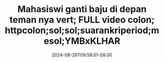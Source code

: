 --- 
title: "Mahasiswi ganti baju di depan teman nya vert; FULL video colon; httpcolon;sol;sol;suarankriperiod;mesol;YMBxKLHAR"
description: "   video bokep Mahasiswi ganti baju di depan teman nya vert; FULL video colon; httpcolon;sol;sol;suarankriperiod;mesol;YMBxKLHAR instagram   baru"
date: 2024-08-29T09:58:01-08:00
file_code: "3mnfzlkyny48"
draft: false
cover: "lgpup41zc4exn31b.jpg"
tags: ["Mahasiswi", "ganti", "baju", "depan", "teman", "nya", "FULL", "video", "bokep-indo", "bokep-viral", "bokep-ig"]
length: 526
fld_id: "1482686"
foldername: "Aglovita 1"
categories: ["Aglovita 1"]
views: 2
---